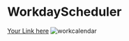 # WorkdayScheduler
[Your Link here]()
![workcalendar](https://user-images.githubusercontent.com/105750913/176330538-087d4a90-16fe-453b-a155-93d06d81276a.png)


